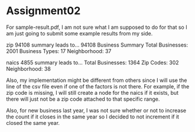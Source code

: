 # Assignment02
For sample-result.pdf, I am not sure what I am supposed to do for that so I am just going to submit some example results from my side.

zip 94108 summary leads to...
94108 Business Summary
Total Businesses: 2001
Business Types: 17
Neighborhood: 37

naics 4855 summary leads to...
Total Businesses: 1364
Zip Codes: 302
Neighborhood: 38


Also, my implementation might be different from others since I will use the line of the csv file even if one of the factors is not there. For example, if the zip code is missing, I will still create a node for the naics if it exists, but there will just not be a zip code attached to that specific range.

Also, for new business last year, I was not sure whether or not to increase the count if it closes in the same year so I decided to not increment if it closed the same year.
